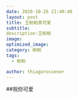 ```yaml
---
date: 2020-10-26 21:40:40
layout: post
title: 王盼盼真可爱
subtitle:
description:王盼盼
image:
optimized_image:
category: 盼盼
tags:
  - 盼盼

author: thiagorossener
---
```

##祝你可爱
